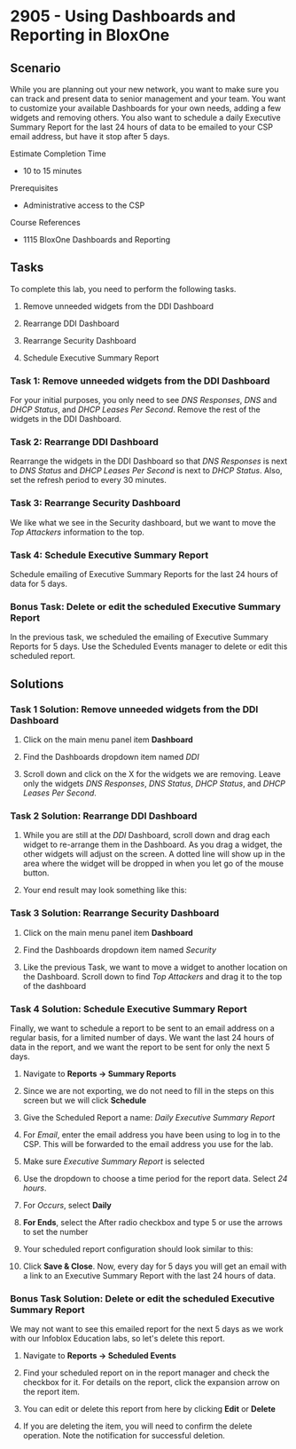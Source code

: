 # 2905 - Using Dashboards and Reporting in BloxOne
## Scenario

While you are planning out your new network, you want to make sure you can track and present data to senior management and your team. You want to customize your available Dashboards for your own needs, adding a few widgets and removing others. You also want to schedule a daily Executive Summary Report for the last 24 hours of data to be emailed to your CSP email address, but have it stop after 5 days.

Estimate Completion Time
* 10 to 15 minutes

Prerequisites
* Administrative access to the CSP

Course References
* 1115 BloxOne Dashboards and Reporting

## Tasks

To complete this lab, you need to perform the following tasks.

1. Remove unneeded widgets from the DDI Dashboard 

2. Rearrange DDI Dashboard

3. Rearrange Security Dashboard

4. Schedule Executive Summary Report

### Task 1: Remove unneeded widgets from the DDI Dashboard 

For your initial purposes, you only need to see _DNS Responses_, _DNS_ and _DHCP Status_, and _DHCP Leases Per Second_. Remove the rest of the widgets in the DDI Dashboard.

### Task 2: Rearrange DDI Dashboard

Rearrange the widgets in the DDI Dashboard so that _DNS Responses_ is next to _DNS Status_ and _DHCP Leases Per Second_ is next to _DHCP Status_. Also, set the refresh period to every 30 minutes.

### Task 3: Rearrange Security Dashboard

We like what we see in the Security dashboard, but we want to move the _Top Attackers_ information to the top.

### Task 4: Schedule Executive Summary Report

Schedule emailing of Executive Summary Reports for the last 24 hours of data for 5 days.

### Bonus Task: Delete or edit the scheduled Executive Summary Report

In the previous task, we scheduled the emailing of Executive Summary Reports for 5 days. Use the Scheduled Events manager to delete or edit this scheduled report.


## Solutions
### Task 1 Solution: Remove unneeded widgets from the DDI Dashboard 
1. Click on the main menu panel item **Dashboard**

2. Find the Dashboards dropdown item named _DDI_

3. Scroll down and click on the X for the widgets we are removing. Leave only the widgets _DNS Responses_, _DNS Status_, _DHCP Status_, and _DHCP Leases Per Second_.

### Task 2 Solution: Rearrange DDI Dashboard

1. While you are still at the _DDI_ Dashboard, scroll down and drag each widget to re-arrange them in the Dashboard. As you drag a widget, the other widgets will adjust on the screen. A dotted line will show up in the area where the widget will be dropped in when you let go of the mouse button.

2. Your end result may look something like this:

### Task 3 Solution: Rearrange Security Dashboard

1. Click on the main menu panel item **Dashboard**

2. Find the Dashboards dropdown item named _Security_

3. Like the previous Task, we want to move a widget to another location on the Dashboard. Scroll down to find _Top Attackers_ and drag it to the top of the dashboard

### Task 4 Solution: Schedule Executive Summary Report

Finally, we want to schedule a report to be sent to an email address on a regular basis, for a limited number of days. We want the last 24 hours of data in the report, and we want the report to be sent for only the next 5 days.

1. Navigate to **Reports → Summary Reports**

2. Since we are not exporting, we do not need to fill in the steps on this screen but we will click **Schedule**

3. Give the Scheduled Report a name: _Daily Executive Summary Report_

4. For _Email_, enter the email address you have been using to log in to the CSP. This will be forwarded to the email address you use for the lab.

5. Make sure _Executive Summary Report_ is selected

6. Use the dropdown to choose a time period for the report data. Select _24 hours_.

7. For _Occurs_, select **Daily**

8. **For Ends**, select the After radio checkbox and type 5 or use the arrows to set the number

9. Your scheduled report configuration should look similar to this:

10. Click **Save & Close**. Now, every day for 5 days you will get an email with a link to an Executive Summary Report with the last 24 hours of data. 

### Bonus Task Solution: Delete or edit the scheduled Executive Summary Report

We may not want to see this emailed report for the next 5 days as we work with our Infoblox Education labs, so let's delete this report.

1. Navigate to **Reports → Scheduled Events**

2. Find your scheduled report on in the report manager and check the checkbox for it. For details on the report, click the expansion arrow on the report item.

3. You can edit or delete this report from here by clicking **Edit** or **Delete**


4. If you are deleting the item, you will need to confirm the delete operation. Note the notification for successful deletion.
